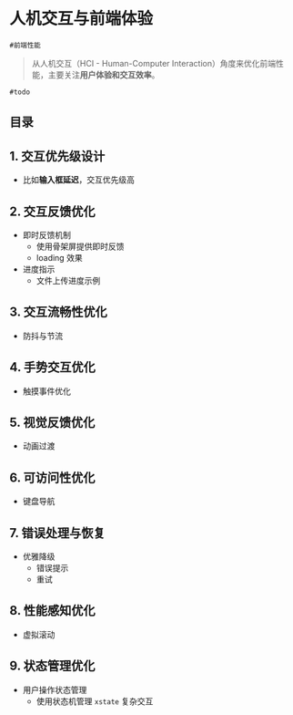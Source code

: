 
# 人机交互与前端体验

`#前端性能` 

>  从人机交互（HCI - Human-Computer Interaction）角度来优化前端性能，主要关注**用户体验和交互效率**。

`#todo` 


## 目录
<!-- toc -->
 ## 1. 交互优先级设计 

- 比如**输入框延迟**，交互优先级高

## 2. 交互反馈优化

- 即时反馈机制
	- 使用骨架屏提供即时反馈
	- loading 效果
- 进度指示
	- 文件上传进度示例

## 3. 交互流畅性优化

- 防抖与节流

## 4. 手势交互优化

- 触摸事件优化

## 5. 视觉反馈优化

- 动画过渡

## 6. 可访问性优化

- 键盘导航

## 7. 错误处理与恢复

- 优雅降级
	- 错误提示
	- 重试

## 8. 性能感知优化

- 虚拟滚动

## 9. 状态管理优化

- 用户操作状态管理
	- 使用状态机管理 `xstate` 复杂交互